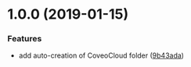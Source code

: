 # 1.0.0 (2019-01-15)


### Features

* add auto-creation of CoveoCloud folder ([9b43ada](https://github.com/jfallaire/generator-ps-boilerplate-project/commit/9b43ada))

